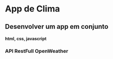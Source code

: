 # App de Clima


## Desenvolver um app em conjunto

#### html, css, javascript
### API RestFull OpenWeather

